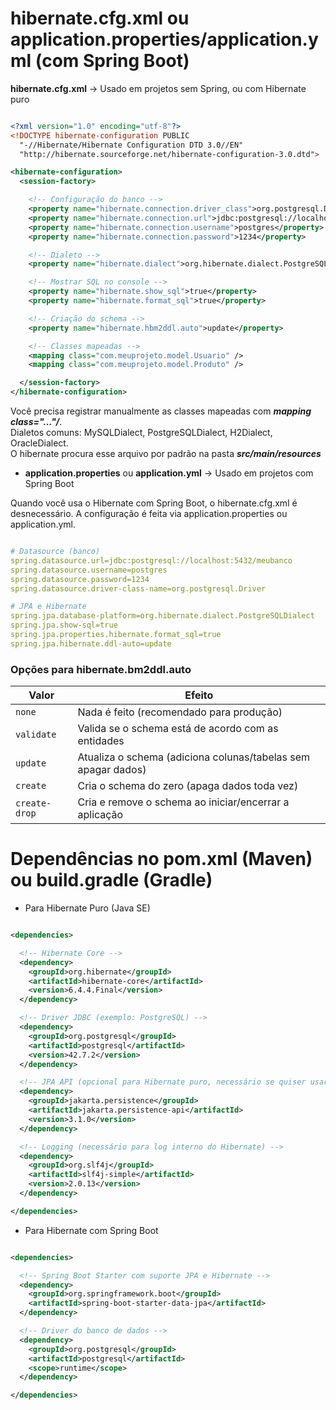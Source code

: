 # hibernate.cfg.xml ou application.properties/application.yml (com Spring Boot)

**hibernate.cfg.xml** → Usado em projetos sem Spring, ou com Hibernate puro

``` XML

<?xml version="1.0" encoding="utf-8"?>
<!DOCTYPE hibernate-configuration PUBLIC 
  "-//Hibernate/Hibernate Configuration DTD 3.0//EN" 
  "http://hibernate.sourceforge.net/hibernate-configuration-3.0.dtd">

<hibernate-configuration>
  <session-factory>

    <!-- Configuração do banco -->
    <property name="hibernate.connection.driver_class">org.postgresql.Driver</property>
    <property name="hibernate.connection.url">jdbc:postgresql://localhost:5432/meubanco</property>
    <property name="hibernate.connection.username">postgres</property>
    <property name="hibernate.connection.password">1234</property>

    <!-- Dialeto -->
    <property name="hibernate.dialect">org.hibernate.dialect.PostgreSQLDialect</property>

    <!-- Mostrar SQL no console -->
    <property name="hibernate.show_sql">true</property>
    <property name="hibernate.format_sql">true</property>

    <!-- Criação do schema -->
    <property name="hibernate.hbm2ddl.auto">update</property>

    <!-- Classes mapeadas -->
    <mapping class="com.meuprojeto.model.Usuario" />
    <mapping class="com.meuprojeto.model.Produto" />

  </session-factory>
</hibernate-configuration>

```

Você precisa registrar manualmente as classes mapeadas com ***mapping class="..."/***.   
Dialetos comuns: MySQLDialect, PostgreSQLDialect, H2Dialect, OracleDialect.  
O hibernate procura esse arquivo por padrão na pasta ***src/main/resources***  

- **application.properties** ou **application.yml** → Usado em projetos com Spring Boot

Quando você usa o Hibernate com Spring Boot, o hibernate.cfg.xml é desnecessário. A configuração é feita via application.properties ou application.yml.

``` yml

# Datasource (banco)
spring.datasource.url=jdbc:postgresql://localhost:5432/meubanco
spring.datasource.username=postgres
spring.datasource.password=1234
spring.datasource.driver-class-name=org.postgresql.Driver

# JPA e Hibernate
spring.jpa.database-platform=org.hibernate.dialect.PostgreSQLDialect
spring.jpa.show-sql=true
spring.jpa.properties.hibernate.format_sql=true
spring.jpa.hibernate.ddl-auto=update

```

### Opções para hibernate.bm2ddl.auto

| Valor         | Efeito                                                        |
| ------------- | ------------------------------------------------------------- |
| `none`        | Nada é feito (recomendado para produção)                      |
| `validate`    | Valida se o schema está de acordo com as entidades            |
| `update`      | Atualiza o schema (adiciona colunas/tabelas sem apagar dados) |
| `create`      | Cria o schema do zero (apaga dados toda vez)                  |
| `create-drop` | Cria e remove o schema ao iniciar/encerrar a aplicação        |

# Dependências no pom.xml (Maven) ou build.gradle (Gradle)

- Para Hibernate Puro (Java SE)

``` xml

<dependencies>

  <!-- Hibernate Core -->
  <dependency>
    <groupId>org.hibernate</groupId>
    <artifactId>hibernate-core</artifactId>
    <version>6.4.4.Final</version>
  </dependency>

  <!-- Driver JDBC (exemplo: PostgreSQL) -->
  <dependency>
    <groupId>org.postgresql</groupId>
    <artifactId>postgresql</artifactId>
    <version>42.7.2</version>
  </dependency>

  <!-- JPA API (opcional para Hibernate puro, necessário se quiser usar anotações JPA) -->
  <dependency>
    <groupId>jakarta.persistence</groupId>
    <artifactId>jakarta.persistence-api</artifactId>
    <version>3.1.0</version>
  </dependency>

  <!-- Logging (necessário para log interno do Hibernate) -->
  <dependency>
    <groupId>org.slf4j</groupId>
    <artifactId>slf4j-simple</artifactId>
    <version>2.0.13</version>
  </dependency>

</dependencies>

```

- Para Hibernate com Spring Boot

``` xml

<dependencies>

  <!-- Spring Boot Starter com suporte JPA e Hibernate -->
  <dependency>
    <groupId>org.springframework.boot</groupId>
    <artifactId>spring-boot-starter-data-jpa</artifactId>
  </dependency>

  <!-- Driver do banco de dados -->
  <dependency>
    <groupId>org.postgresql</groupId>
    <artifactId>postgresql</artifactId>
    <scope>runtime</scope>
  </dependency>

</dependencies>

```

